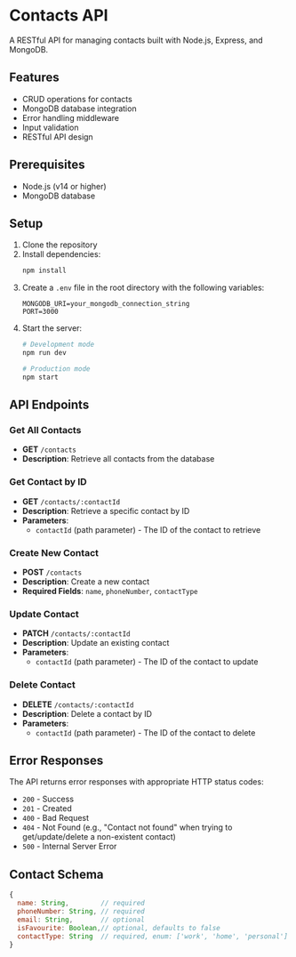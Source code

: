 # Contacts API

A RESTful API for managing contacts built with Node.js, Express, and MongoDB.

## Features

- CRUD operations for contacts
- MongoDB database integration
- Error handling middleware
- Input validation
- RESTful API design

## Prerequisites

- Node.js (v14 or higher)
- MongoDB database

## Setup

1. Clone the repository
2. Install dependencies:
   ```bash
   npm install
   ```
3. Create a `.env` file in the root directory with the following variables:
   ```
   MONGODB_URI=your_mongodb_connection_string
   PORT=3000
   ```
4. Start the server:
   ```bash
   # Development mode
   npm run dev
   
   # Production mode
   npm start
   ```

## API Endpoints

### Get All Contacts
- **GET** `/contacts`
- **Description**: Retrieve all contacts from the database

### Get Contact by ID
- **GET** `/contacts/:contactId`
- **Description**: Retrieve a specific contact by ID
- **Parameters**: 
  - `contactId` (path parameter) - The ID of the contact to retrieve

### Create New Contact
- **POST** `/contacts`
- **Description**: Create a new contact
- **Required Fields**: `name`, `phoneNumber`, `contactType`

### Update Contact
- **PATCH** `/contacts/:contactId`
- **Description**: Update an existing contact
- **Parameters**: 
  - `contactId` (path parameter) - The ID of the contact to update

### Delete Contact
- **DELETE** `/contacts/:contactId`
- **Description**: Delete a contact by ID
- **Parameters**: 
  - `contactId` (path parameter) - The ID of the contact to delete

## Error Responses

The API returns error responses with appropriate HTTP status codes:
- `200` - Success
- `201` - Created
- `400` - Bad Request
- `404` - Not Found (e.g., "Contact not found" when trying to get/update/delete a non-existent contact)
- `500` - Internal Server Error

## Contact Schema

```javascript
{
  name: String,        // required
  phoneNumber: String, // required
  email: String,       // optional
  isFavourite: Boolean,// optional, defaults to false
  contactType: String  // required, enum: ['work', 'home', 'personal']
}
``` 
